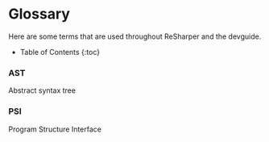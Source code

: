 ---
---

# Glossary

Here are some terms that are used throughout ReSharper and the devguide.

* Table of Contents
{:toc}

### AST

Abstract syntax tree

### PSI

Program Structure Interface
